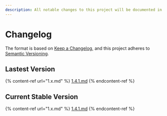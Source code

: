 ```yaml
---
description: All notable changes to this project will be documented in this file.
---
```


# Changelog

The format is based on [Keep a Changelog](https://keepachangelog.com/en/1.0.0/), and this project adheres to [Semantic Versioning](https://semver.org/spec/v2.0.0.html).

## Lastest Version

{% content-ref url="1.x.md" %}
[1.4.1.md](1.x.md)
{% endcontent-ref %}

## Current Stable Version

{% content-ref url="1.x.md" %}
[1.4.1.md](1.x.md)
{% endcontent-ref %}
